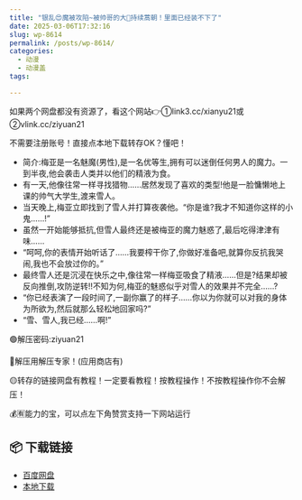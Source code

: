 ```yaml
---
title: "银乱😍魔被攻陷~被帅哥的大🐔持续蒿朝！里面已经装不下了"
date: 2025-03-06T17:32:16
slug: wp-8614
permalink: /posts/wp-8614/
categories:
  - 动漫
  - 动漫盖
tags:

---
```


如果两个网盘都没有资源了，看这个网站👉①link3.cc/xianyu21或②vlink.cc/ziyuan21

不需要注册账号！直接点本地下载转存OK？懂吧！

*   简介:梅亚是一名魅魔(男性),是一名优等生,拥有可以迷倒任何男人的魔力。一到半夜,他会袭击人类并以他们的精液为食。
*   有一天,他像往常一样寻找猎物……居然发现了喜欢的类型!他是一脸慵懒地上课的帅气大学生,渡来雪人。
*   当天晚上,梅亚立即找到了雪人并打算夜袭他。“你是谁?我才不知道你这样的小鬼……!”
*   虽然一开始能够抵抗,但雪人最终还是被梅亚的魔力魅惑了,最后吃得津津有味……
*   “呵呵,你的表情开始听话了……我要榨干你了,你做好准备吧,就算你反抗我哭闹,我也不会放过你的。”
*   最终雪人还是沉浸在快乐之中,像往常一样梅亚吸食了精液……但是?结果却被反向推倒,攻防逆转!!不知为何,梅亚的魅惑似乎对雪人的效果并不完全……?
*   “你已经表演了一段时间了,一副你赢了的样子……你以为你就可以对我的身体为所欲为,然后就那么轻松地回家吗?”
*   “雪、雪人,我已经……啊!”

🟢解压密码:ziyuan21

🔵解压用解压专家！(应用商店有)

🟡转存的链接网盘有教程！一定要看教程！按教程操作！不按教程操作你不会解压！

💰🈶能力的宝，可以点左下角赞赏支持一下网站运行

## 📦 下载链接
- [百度网盘](https://blziyuan21.com/pay-download/8614?key=d202beb333&down_id=0)
- [本地下载](https://blziyuan21.com/pay-download/8614?key=d202beb333&down_id=1)

